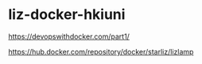 # liz-docker-hkiuni
https://devopswithdocker.com/part1/

https://hub.docker.com/repository/docker/starliz/lizlamp
